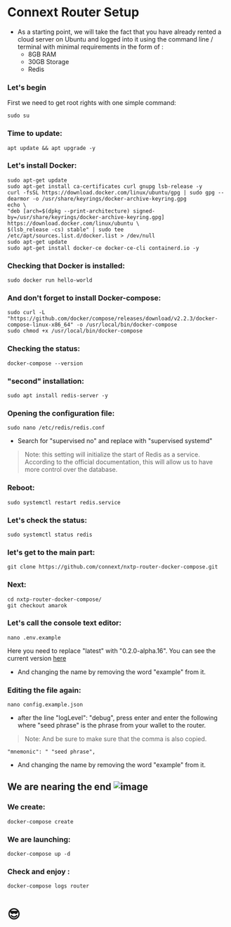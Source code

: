 # Connext Router Setup
   - As a starting point, we will take the fact that you have already rented a cloud server on Ubuntu and logged into it using the command line / terminal with minimal requirements in the form of :
      - 8GB RAM
      - 30GB Storage
      - Redis
### Let's begin

First we need to get root rights with one simple command:
  
    sudo su
    

### Time to update:
   
    apt update && apt upgrade -y
 
### Let's install Docker:
     
    sudo apt-get update
    sudo apt-get install ca-certificates curl gnupg lsb-release -y
    curl -fsSL https://download.docker.com/linux/ubuntu/gpg | sudo gpg --dearmor -o /usr/share/keyrings/docker-archive-keyring.gpg
    echo \
    "deb [arch=$(dpkg --print-architecture) signed-by=/usr/share/keyrings/docker-archive-keyring.gpg] https://download.docker.com/linux/ubuntu \
    $(lsb_release -cs) stable" | sudo tee /etc/apt/sources.list.d/docker.list > /dev/null
    sudo apt-get update
    sudo apt-get install docker-ce docker-ce-cli containerd.io -y
### Checking that Docker is installed:

    sudo docker run hello-world
    
### And don't forget to install Docker-compose:
 
    sudo curl -L "https://github.com/docker/compose/releases/download/v2.2.3/docker-compose-linux-x86_64" -o /usr/local/bin/docker-compose
    sudo chmod +x /usr/local/bin/docker-compose
    
 ### Checking the status:
 
    docker-compose --version

### "second" installation:

    sudo apt install redis-server -y

### Opening the configuration file:
    
    sudo nano /etc/redis/redis.conf
   
   - Search for "supervised no" and replace with "supervised systemd"
 > Note: this setting will initialize the start of Redis as a service. According to the official documentation, this will allow us to have more control over the    database.
 
### Reboot:

    sudo systemctl restart redis.service
     
### Let's check the status:
     
    sudo systemctl status redis
 
### let's get to the main part:
    
    git clone https://github.com/connext/nxtp-router-docker-compose.git
    
### Next:
    cd nxtp-router-docker-compose/
    git checkout amarok
    
### Let's call the console text editor:

    nano .env.example
 
 Here you need to replace "latest" with "0.2.0-alpha.16". You can see the current version [here](https://github.com/connext/nxtp/releases "https://github.com/connext/nxtp/releases")
   - And changing the name by removing the word "example" from it.

### Editing the file again:

    nano config.example.json


-   after the line "logLevel": "debug", press enter and enter the following  where "seed phrase" is the phrase from your wallet to the router. 
> Note:  And be sure to make sure that the comma is also copied.
 
    "mnemonic": " "seed phrase",
    
  - And changing the name by removing the word "example" from it.

## We are nearing the end ![image](https://user-images.githubusercontent.com/105949403/169635164-70fc9d5e-44c9-4bb5-8d06-af2a0c6b4a5a.png)

### We create:

    docker-compose create
    
### We are launching:
    docker-compose up -d
    
###  Check and enjoy	:

    docker-compose logs router
       
    
# :sunglasses:


